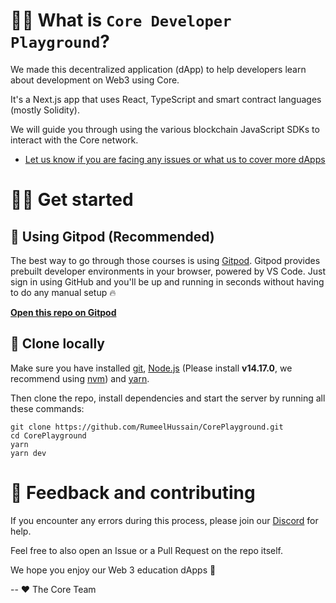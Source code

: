# 👋🏼 What is `Core Developer Playground`?

We made this decentralized application (dApp) to help developers learn about development on Web3 using Core.

It's a Next.js app that uses React, TypeScript and smart contract languages (mostly Solidity).

We will guide you through using the various blockchain JavaScript SDKs to interact with the Core network.

- [Let us know if you are facing any issues or what us to cover more dApps](https://github.com/MarryamZulfiqar/CoreDevPortal-Test/issues)

# 🧑‍💻 Get started

## 🤖 Using Gitpod (Recommended)

The best way to go through those courses is using [Gitpod](https://gitpod.io). Gitpod provides prebuilt developer environments in your browser, powered by VS Code. Just sign in using GitHub and you'll be up and running in seconds without having to do any manual setup 🔥

[**Open this repo on Gitpod**](https://github.com/MarryamZulfiqar/CoreDevPortal-Test.git)

## 🐑 Clone locally

Make sure you have installed [git](https://git-scm.com/book/en/v2/Getting-Started-Installing-Git), [Node.js](https://nodejs.org/en/) (Please install **v14.17.0**, we recommend using [nvm](https://github.com/nvm-sh/nvm)) and [yarn](https://yarnpkg.com/getting-started/install).

Then clone the repo, install dependencies and start the server by running all these commands:

```text
git clone https://github.com/RumeelHussain/CorePlayground.git
cd CorePlayground
yarn
yarn dev
```

# 🤝 Feedback and contributing

If you encounter any errors during this process, please join our [Discord](https://discord.com/invite/coredaoofficial) for help.

Feel free to also open an Issue or a Pull Request on the repo itself.

We hope you enjoy our Web 3 education dApps 🚀

-- ❤️ The Core Team
